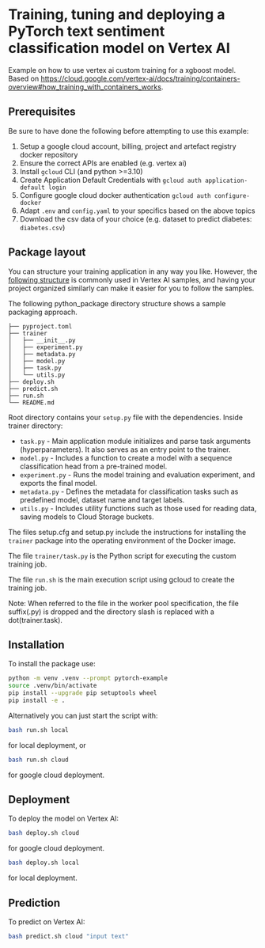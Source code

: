 # Training, tuning and deploying a PyTorch text sentiment classification model on Vertex AI

Example on how to use vertex ai custom training for a xgboost model. Based on <https://cloud.google.com/vertex-ai/docs/training/containers-overview#how_training_with_containers_works>.

## Prerequisites

Be sure to have done the following before attempting to use this example:

1. Setup a google cloud account, billing, project and artefact registry docker repository
2. Ensure the correct APIs are enabled (e.g. vertex ai)
3. Install `gcloud` CLI (and python >=3.10)
4. Create Application Default Credentials with `gcloud auth application-default login`
5. Configure google cloud docker authentication `gcloud auth configure-docker`
6. Adapt `.env` and `config.yaml` to your specifics based on the above topics
7. Download the csv data of your choice (e.g. dataset to predict diabetes: `diabetes.csv`)

## Package layout

You can structure your training application in any way you like. However, the [following structure](https://cloud.google.com/vertex-ai/docs/training/create-python-pre-built-container#structure) is commonly used in Vertex AI samples, and having your project organized similarly can make it easier for you to follow the samples.

The following python_package directory structure shows a sample packaging approach.

```text
├── pyproject.toml
├── trainer
│   ├── __init__.py
│   ├── experiment.py
│   ├── metadata.py
│   ├── model.py
│   ├── task.py
│   └── utils.py
├── deploy.sh
├── predict.sh
├── run.sh
└── README.md
```

Root directory contains your `setup.py` file with the dependencies.
Inside trainer directory:

- `task.py` - Main application module initializes and parse task arguments (hyperparameters). It also serves as an entry point to the trainer.
- `model.py` - Includes a function to create a model with a sequence classification head from a pre-trained model.
- `experiment.py` - Runs the model training and evaluation experiment, and exports the final model.
- `metadata.py` - Defines the metadata for classification tasks such as predefined model, dataset name and target labels.
- `utils.py` - Includes utility functions such as those used for reading data, saving models to Cloud Storage buckets.

The files setup.cfg and setup.py include the instructions for installing the `trainer` package into the operating environment of the Docker image.

The file `trainer/task.py` is the Python script for executing the custom training job.

The file `run.sh` is the main execution script using gcloud to create the training job.

Note: When referred to the file in the worker pool specification, the file suffix(.py) is dropped and the directory slash is replaced with a dot(trainer.task).

## Installation

To install the package use:

```bash
python -m venv .venv --prompt pytorch-example
source .venv/bin/activate
pip install --upgrade pip setuptools wheel
pip install -e .
```

Alternatively you can just start the script with:

```bash
bash run.sh local
```

for local deployment, or

```bash
bash run.sh cloud
```

for google cloud deployment.

## Deployment

To deploy the model on Vertex AI:

```bash
bash deploy.sh cloud
```

for google cloud deployment.

```bash
bash deploy.sh local
```

for local deployment.

## Prediction

To predict on Vertex AI:

```bash
bash predict.sh cloud "input text"
```
